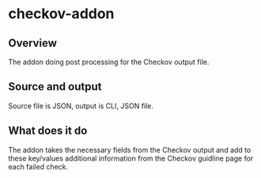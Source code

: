 # checkov-addon

## Overview

The addon doing post processing for the Checkov output file.

## Source and output

Source file is JSON, output is CLI, JSON file.

## What does it do

The addon takes the necessary fields from the Checkov output and add to these key/values additional information from the Checkov guidline page for each failed check.

